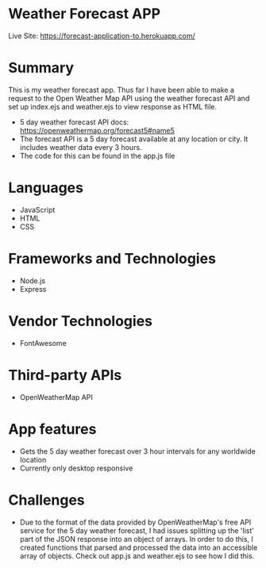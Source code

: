 # Weather Forecast APP
Live Site:
https://forecast-application-to.herokuapp.com/

# Summary
This is my weather forecast app. Thus far I have been able to make a request to the Open Weather Map API using the weather forecast API and set up index.ejs and weather.ejs to view response as HTML file.
- 5 day weather forecast API docs:
https://openweathermap.org/forecast5#name5
- The forecast API is a 5 day forecast available at any location or city. It includes weather data every 3 hours.
- The code for this can be found in the app.js file


# Languages
- JavaScript
- HTML
- CSS

# Frameworks and Technologies
- Node.js
- Express

# Vendor Technologies
- FontAwesome

# Third-party APIs
- OpenWeatherMap API

# App features
- Gets the 5 day weather forecast over 3 hour intervals for any worldwide location
- Currently only desktop responsive 

# Challenges
- Due to the format of the data provided by OpenWeatherMap's free API service for the 5 day weather forecast, I had issues splitting up the 'list' part of the JSON response into an object of arrays. In order to do this, I created functions that parsed and processed the data into an accessible array of objects. Check out app.js and weather.ejs to see how I did this.
